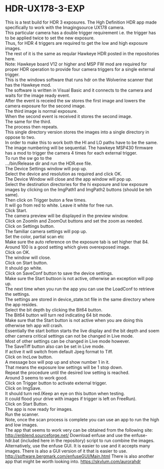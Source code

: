 # HDR-UX178-3-EXP

This is a test build for HDR 3 exposures.
The Hgh Definition HDR app made specifically to work with the Imagingsource UX178 camera.  
This particular camera has a double trigger requirement i.e. the trigger has to be applied twice to set the new exposure.  
Thus, for HDR 4 triggers are required to get the low and high exposure images.  
The rest of it is the same as reqular Hawkeye HDR posted in the repositories here.  
Note: Hawkeye board V12 or higher and MSP FW mod are required for proper HDR operation to provide four camera triggers for a single external trigger.   
This is the windows software that runs hdr on the Wolverine scanner that has the Hawkeye mod.  
The software is written in Visual Basic and it connects to the camera and waits for the image ready event.  
After the event is receied the sw stores the first image and lowers the camera exposure for the second image.  
The third image is normal exposure.  
When the second event is received it stores the second image.  
The same for the third.  
The process then repeats.  
This single directory version stores the images into a single directory in oppose to two.  
In order to make this to work both the HI and LO paths have to be the same.   
The image numbering will be sequential.
The hawkeye MSP430 firmware has a mod to trigger the camera 4 times for each external trigger.  
To run the sw go to the  
.../bin/Release 
dir and run the HDR.exe file.  
The Device Settings window will pop up.  
Select the device and resolution as required and click OK.  
The Device Window will close and the app window will pop up.  
Select the destination directories for the hi exposure and low exposure images by clicking on the ImgPath1 and ImgPath2 buttons (should be teh same).    
Then click on Trigger buton a few times.  
It will go from red to white. Leave it white for free run.  
Click Start.  
The camera preview will be displayed in the preview window.  
Click on ZoomIn and ZoomOut buttons and set the zoom as needed.  
Click on Settings button.  
The familiar camera settings will pop up.  
Set the color, partial scan etc  
Make sure the auto reference on the exposure tab is set higher that 84.  
Around 100 is a good setting which gives overexposed image.  
Click on OK.  
The window will close.  
Click on Start button.  
It should go white.  
Click on SaveConf button to save the device settings.  
Make sure the Start buttoon is not active, otherwise an exception will pop up.  
The next time when you run the app you can use the LoadConf to retrieve the settings.  
The settings are stored in device_state.txt file in the same directory where the app resides.  
Select the bit depth by clicking the Bit64 button.  
The Bit64 button will turn red indicating 64 bit mode.  
Make sure that the Start button is not active when you are doing this otherwise teh app will crash.  
Essentially the start botton starts the live display and the bit depth and soem other camera critical settings can not be changed in Live mode.  
Most of other settings can be changed in Live mode however.  
The SaveTiff button also can be set in Live mode.  
If active it will switch from default Jpeg format to Tiff.  
Click on IncLow button.  
A message box will pop up and show number 1 in it.  
That means the exposure low settings will be 1 stop down.  
Repeat the procedure until the desired low setting is reached.  
Around 3 seems to work good.  
Click on Trigger button to activate external trigger.  
Click on ImgSave.  
It should turn red.(Keep an eye on this button when testing.  
It could flood your drive with images if trigger is left on FreeRun).  
Click on Start Button.  
The app is now ready for images.  
Run the scanner.  
Note, once the scan process is complete you can use an app to run the high and low images.  
The app that seems to work very can be obtained from the following site: http://enblend.sourceforge.net/ Download enfuse and use the enfuse-hdr.bat (included here in the repository) script to run combine the images.  
Alternatively, use the enfuse GUI. It is easier to use and it accepts many images.
There is also a GUI version of it that is easier to use.
http://software.bergmark.com/enfuseGUI/Main.html
There is also another app that might be worth looking into.
https://skylum.com/aurorahdr
